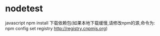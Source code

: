 # nodetest
javascript
npm install 下载依赖包(如果本地下载缓慢,请修改npm的源,命令为: npm config set registry http://registry.cnpmjs.org)